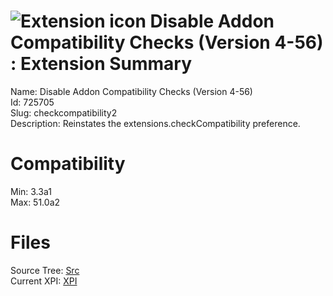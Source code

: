 # ![Extension icon](https://addons.thunderbird.net/static/img/addon-icons/default-64.png) Disable Addon Compatibility Checks (Version 4-56) : Extension Summary

Name: Disable Addon Compatibility Checks (Version 4-56)  
Id: 725705  
Slug: checkcompatibility2  
Description: Reinstates the extensions.checkCompatibility preference.
  

# Compatibility
Min: 3.3a1  
Max: 51.0a2  

# Files

Source Tree: [Src](C:/Dev/Thunderbird/ThunderKdB/xall/xOther/725705-checkcompatibility2/src)  
Current XPI: [XPI](C:/Dev/Thunderbird/ThunderKdB/xall/xOther/725705-checkcompatibility2/xpi)  



